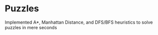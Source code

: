 # Puzzles
Implemented A*, Manhattan Distance, and DFS/BFS heuristics to solve puzzles in mere seconds
